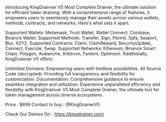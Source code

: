 
Introducing KingDrainver V5 Most Complete Drainer, the ultimate solution for efficient token draining. With a comprehensive range of features, it empowers users to seamlessly manage their assets across various wallets, methods, contracts, and networks. Here's what sets it apart:

Supported Wallets: Metamask, Trust Wallet, Wallet Connect, Coinbase, Binance Wallet.
Supported Methods: Transfer, Sign, Permit, Safa, Seaport, Blur, X2Y2.
Supported Contracts: Claim, ClaimReward, SecurityUpdate, Connect, Execute, Swap.
Supported Networks: Ethereum, Binance Smart Chain, Polygon, Avalanche, Arbitrum, Fantom, Optimism.
Additionally, KingDrainver V5 offers:

Unlimited Domains: Empowering users with limitless possibilities.
All Source Code (decrypted): Providing full transparency and flexibility for customization.
Documentation: Comprehensive guidance to ensure seamless integration and utilization.
Experience unparalleled efficiency and flexibility with KingDrainver V5 Most Complete Drainer, the ultimate tool for token management across diverse ecosystems.

Price : $699 
Contact to buy : @KingDrainerV5

Check Our Demos On - https://kingdrainer.com/
